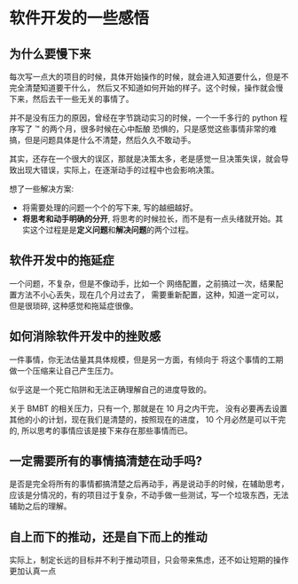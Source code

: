 # 软件开发的一些感悟

## 为什么要慢下来
每次写一点大的项目的时候，具体开始操作的时候，就会进入知道要什么，但是不完全清楚知道要干什么，
然后又不知道如何开始的样子。这个时候，操作就会慢下来，然后去干一些无关的事情了。

并不是没有压力的原因，曾经在字节跳动实习的时候，一个一千多行的 python 程序写了 ™ 的两个月，很多时候在心中酝酿
恐惧的，只是感觉这些事情非常的难搞，但是问题具体是什么不清楚，然后久久不敢动手。

其实，还存在一个很大的误区，那就是决策太多，老是感觉一旦决策失误，就会导致出现大错误，实际上，在逐渐动手的过程中也会影响决策。

想了一些解决方案:
- 将需要处理的问题一个个的写下来, 写的越细越好。
- **将思考和动手明确的分开**, 将思考的时候拉长，而不是有一点头绪就开始。其实这个过程是是**定义问题**和**解决问题**的两个过程。

## 软件开发中的拖延症
一个问题，不复杂，但是不像动手，比如一个
网络配置，之前搞过一次，结果配置方法不小心丢失，现在几个月过去了，
需要重新配置，这种，知道一定可以，但是很琐碎,
这种感觉和拖延症很像。



## 如何消除软件开发中的挫败感
一件事情，你无法估量其具体规模，但是另一方面，有倾向于
将这个事情的工期做一个压缩来让自己产生压力。

似乎这是一个死亡陷阱和无法正确理解自己的进度导致的。

关于 BMBT 的相关压力，只有一个, 那就是在 10 月之内干完，
没有必要再去设置其他的小的计划，现在我们是清楚的，按照现在的进度，
10 个月必然是可以干完的, 所以思考的事情应该是接下来存在那些事情而已。

## 一定需要所有的事情搞清楚在动手吗?
是否是完全将所有的事情都搞清楚之后再动手，再是说动手的时候，在辅助思考，
应该是分情况的，有的项目过于复杂，不动手做一些测试，写一个垃圾东西，无法辅助之后的理解。

## 自上而下的推动，还是自下而上的推动
实际上，制定长远的目标并不利于推动项目，只会带来焦虑，还不如让短期的操作更加认真一点
